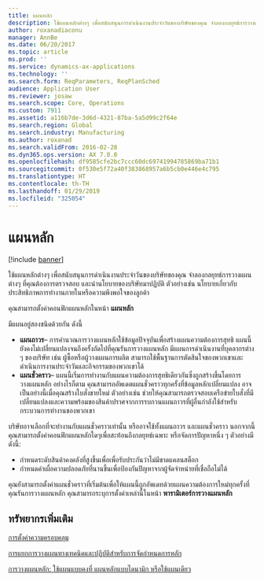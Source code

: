 ```yaml
---
title: แผนหลัก
description: ใช้แผนหลักต่างๆ เพื่อสนับสนุนการดำเนินงานประจำวันของบริษัทของคุณ จำลองกลยุทธ์การวางแผนต่างๆ ที่คุณต้องการตรวจสอบ และนำนโยบายของบริษัทมาปฏิบัติ ตัวอย่างเช่น นโยบายเกี่ยวกับประสิทธิภาพการทำงานภายในหรือความพึงพอใจของลูกค้า
author: roxanadiaconu
manager: AnnBe
ms.date: 06/20/2017
ms.topic: article
ms.prod: ''
ms.service: dynamics-ax-applications
ms.technology: ''
ms.search.form: ReqParameters, ReqPlanSched
audience: Application User
ms.reviewer: josaw
ms.search.scope: Core, Operations
ms.custom: 7911
ms.assetid: a116b7de-3d6d-4321-87ba-5a5d99c2f64e
ms.search.region: Global
ms.search.industry: Manufacturing
ms.author: roxanad
ms.search.validFrom: 2016-02-28
ms.dyn365.ops.version: AX 7.0.0
ms.openlocfilehash: df9585cfe2bc7ccc60dc69741994785869ba71b1
ms.sourcegitcommit: 0f530e5f72a40f383868957a6b5cb0e446e4c795
ms.translationtype: HT
ms.contentlocale: th-TH
ms.lasthandoff: 01/29/2019
ms.locfileid: "325054"
---
```

# <a name="master-plans"></a>แผนหลัก

[!include [banner](../includes/banner.md)]

ใช้แผนหลักต่างๆ เพื่อสนับสนุนการดำเนินงานประจำวันของบริษัทของคุณ จำลองกลยุทธ์การวางแผนต่างๆ ที่คุณต้องการตรวจสอบ และนำนโยบายของบริษัทมาปฏิบัติ ตัวอย่างเช่น นโยบายเกี่ยวกับประสิทธิภาพการทำงานภายในหรือความพึงพอใจของลูกค้า 

คุณสามารถตั้งค่าคอนฟิกแผนหลักในหน้า **แผนหลัก**

มีแผนอยู่สองชนิดด้วยกัน ดังนี้
-   **แผนถาวร**– การคำนวณการวางแผนหลักใช้ข้อมูลปัจจุบันเพื่อสร้างแผนความต้องการสุทธิ แผนนี้ยังคงไม่เปลี่ยนแปลงจนถึงครั้งถัดไปที่คุณรันการวางแผนหลัก มีแผนการดำเนินงานที่บุคลากรต่าง ๆ ของบริษัท เช่น ผู้ซื้อหรือผู้วางแผนการผลิต สามารถใช้พื้นฐานการตัดสินใจของพวกเขาและดำเนินการงานประจำวันและกิจกรรมของพวกเขาได้
-   **แผนชั่วคราว**– แผนนี้เริ่มการทำงานกับแผนความต้องการสุทธิเดียวกันซึ่งถูกสร้างขึ้นโดยการวางแผนหลัก อย่างไรก็ตาม คุณสามารถอัพเดตแผนชั่วคราวทุกครั้งที่ข้อมูลหลักเปลี่ยนแปลง อาจเป็นอย่างนี้เมื่อคุณสร้างใบสั่งขายใหม่ ตัวอย่างเช่น ช่วยให้คุณสามารถตรวจสอบเครือข่ายใบสั่งที่มีเปลี่ยนแปลงและความพร้อมของสินค้าปราศจากการรบกวนแผนถาวรที่ผู้อื่นกำลังใช้สำหรับกระบวนการทำงานของพวกเขา

บริษัทอาจเลือกที่จะทำงานกับแผนชั่วคราวเท่านั้น หรืออาจใช้ทั้งแผนถาวร และแผนชั่วคราว นอกจากนี้ คุณสามารถตั้งค่าคอนฟิกแผนหลักใดๆเพื่อสะท้อนถึงกลยุทธ์เฉพาะ หรือจัดการปัญหาหนึ่ง ๆ ตัวอย่างมีดังนี้:
-   กำหนดระดับสินค้าคงคลังที่สูงขึ้นเพื่อเพื่อรับประกันว่าไม่มีขาดแคลนสต็อก
-   กำหนดค่าเผื่อความปลอดภัยที่นานขึ้นเพื่อป้องกันปัญหาจากผู้จัดจำหน่ายที่เชื่อถือไม่ได้

คุณยังสามารถตั้งค่าแผนชั่วคราวที่เริ่มต้นเพื่อให้แผนนี้ถูกอัพเดทด้วยแผนความต้องการใหม่ทุกครั้งที่คุณรันการวางแผนหลัก คุณสามารถระบุการตั้งค่าเหล่านี้ในหน้า **พารามิเตอร์การวางแผนหลัก**



<a name="additional-resources"></a>ทรัพยากรเพิ่มเติม
--------

[การตั้งค่าความครอบคลุม](coverage-settings.md)

[การแยกการวางแผนทางเทคนิคและปฏิบัติสำหรับการจัดกำหนดการหลัก](http://blogs.msdn.com/b/axmfg/archive/2012/10/12/separating-tactical-and-operative-planning-for-master-scheduling.aspx)

[การวางแผนหลัก: ใช้แผนแบบคงที่ แผนหลักแบบไดนามิก หรือใช้แผนเดียว](https://community.dynamics.com/ax/b/msdynaxlessonslearned/archive/2014/01/16/master-planning-use-a-static-and-dynamic-master-plan-or-use-one-plan)



